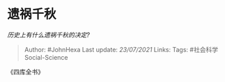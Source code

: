 # 遗祸千秋
*历史上有什么遗祸千秋的决定?*

> Author: #JohnHexa
Last update: *23/07/2021* 
Links: 
Tags: #社会科学Social-Science 

 
《四库全书》



